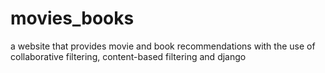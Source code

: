 # movies_books
a website that provides movie and book recommendations with the use of collaborative filtering, content-based filtering and django

